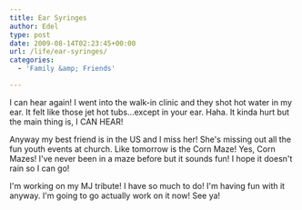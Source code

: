 ```yaml
---
title: Ear Syringes
author: Edel
type: post
date: 2009-08-14T02:23:45+00:00
url: /life/ear-syringes/
categories:
  - 'Family &amp; Friends'

---
```

I can hear again! I went into the walk-in clinic and they shot hot water in my ear. It felt like those jet hot tubs...except in your ear. Haha. It kinda hurt but the main thing is, I CAN HEAR!

Anyway my best friend is in the US and I miss her! She's missing out all the fun youth events at church. Like tomorrow is the Corn Maze! Yes, Corn Mazes! I've never been in a maze before but it sounds fun! I hope it doesn't rain so I can go!

I'm working on my MJ tribute! I have so much to do! I'm having fun with it anyway. I'm going to go actually work on it now! See ya!


